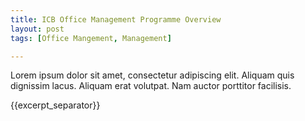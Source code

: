 ```yaml
---
title: ICB Office Management Programme Overview
layout: post
tags: [Office Mangement, Management]

---
```

Lorem ipsum dolor sit amet, consectetur adipiscing elit. Aliquam quis dignissim lacus. Aliquam erat volutpat. Nam auctor porttitor facilisis. 

{{excerpt_separator}}
